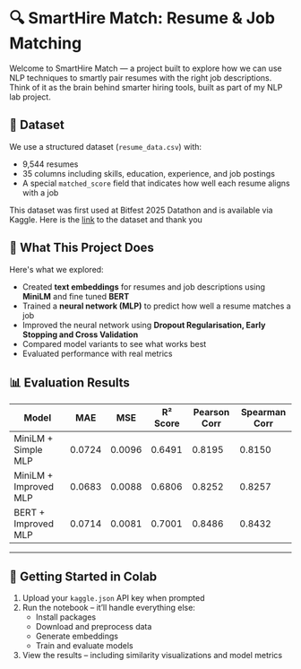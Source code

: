 # 🔍 SmartHire Match: Resume & Job Matching 

Welcome to SmartHire Match — a project built to explore how we can use NLP techniques to smartly pair resumes with the right job descriptions. Think of it as the brain behind smarter hiring tools, built as part of my NLP lab project.

## 📂 Dataset 

We use a structured dataset (`resume_data.csv`) with:

- 9,544 resumes  
- 35 columns including skills, education, experience, and job postings  
- A special `matched_score` field that indicates how well each resume aligns with a job  

This dataset was first used at Bitfest 2025 Datathon and is available via Kaggle.
Here is the [link](https://www.kaggle.com/datasets/saugataroyarghya/resume-dataset) to the dataset and thank you 

## 🚀 What This Project Does  

Here's what we explored:

- Created **text embeddings** for resumes and job descriptions using **MiniLM** and fine tuned **BERT**
- Trained a **neural network (MLP)** to predict how well a resume matches a job
- Improved the neural network using **Dropout Regularisation, Early Stopping and Cross Validation**
- Compared model variants to see what works best
- Evaluated performance with real metrics

## 📊 Evaluation Results  

| Model                    | MAE    | MSE    | R² Score | Pearson Corr | Spearman Corr |
|-------------------------|--------|--------|-----------|----------------|-----------------|
| MiniLM + Simple MLP     | 0.0724 | 0.0096 | 0.6491    | 0.8195         | 0.8150          |
| MiniLM + Improved MLP   | 0.0683 | 0.0088 | 0.6806    | 0.8252         | 0.8257          |
| BERT + Improved MLP     | 0.0714 | 0.0081 | 0.7001    | 0.8486         | 0.8432          |

---

## 🧪 Getting Started in Colab  

1. Upload your `kaggle.json` API key when prompted  
2. Run the notebook – it’ll handle everything else:  
   - Install packages  
   - Download and preprocess data  
   - Generate embeddings  
   - Train and evaluate models  
3. View the results – including similarity visualizations and model metrics  
